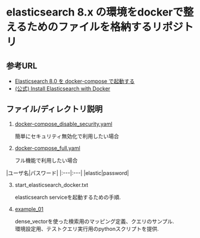 # elasticsearch 8.x の環境をdockerで整えるためのファイルを格納するリポジトリ

## 参考URL

- [Elasticsearch 8.0 を docker-compose で起動する][1]
- [(公式) Install Elasticsearch with Docker][2]

## ファイル/ディレクトリ説明

1. [docker-compose\_disable\_security.yaml](docker-compose_disable_security.yaml)

    簡単にセキュリティ無効化で利用したい場合

2. [docker-compose\_full.yaml](docker-compose_full.yaml)

    フル機能で利用したい場合

 |ユーザ名|パスワード|
    |:---|:---|
    |elastic|password|

3. start\_elasticsearch\_docker.txt

    elasticsearch serviceを起動するための手順.

4. [example\_01](./example_01/)

    dense_vectorを使った検索用のマッピング定義、クエリのサンプル.\
    環境設定用、テストクエリ実行用のpythonスクリプトを提供.


[1]: https://zenn.dev/fujimotoshinji/scraps/4fb4616976ee00 "Elasticsearch 8.0 を docker-compose で起動する"
[2]: https://www.elastic.co/guide/en/elasticsearch/reference/8.0/docker.html "(公式) Install Elasticsearch with Docker"
